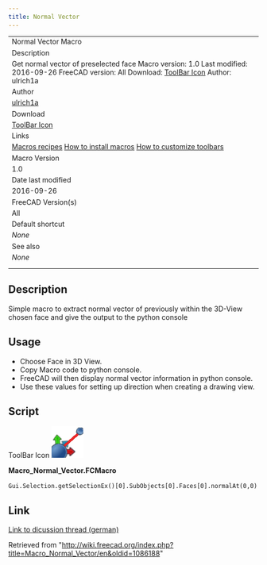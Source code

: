 ```yaml
---
title: Normal Vector
---
```


|                                                                                                                                                                                                                        |
| ---------------------------------------------------------------------------------------------------------------------------------------------------------------------------------------------------------------------- |
| Normal Vector Macro                                                                                                                                                                                                    |
| Description                                                                                                                                                                                                            |
| Get normal vector of preselected face Macro version: 1.0 Last modified: 2016-09-26 FreeCAD version: All Download: [ToolBar Icon](https://www.freecadweb.org/wiki/images/8/8b/Macro_Normal_Vector.png) Author: ulrich1a |
| Author                                                                                                                                                                                                                 |
| [ulrich1a](/index.php?title=User:Ulrich1a&action=edit&redlink=1 "User:Ulrich1a (page does not exist)")                                                                                                                 |
| Download                                                                                                                                                                                                               |
| [ToolBar Icon](https://www.freecadweb.org/wiki/images/8/8b/Macro_Normal_Vector.png)                                                                                                                                    |
| Links                                                                                                                                                                                                                  |
| [Macros recipes](/Macros_recipes "Macros recipes") [How to install macros](/How_to_install_macros "How to install macros") [How to customize toolbars](/Customize_Toolbars "Customize Toolbars")                       |
| Macro Version                                                                                                                                                                                                          |
| 1.0                                                                                                                                                                                                                    |
| Date last modified                                                                                                                                                                                                     |
| 2016-09-26                                                                                                                                                                                                             |
| FreeCAD Version(s)                                                                                                                                                                                                     |
| All                                                                                                                                                                                                                    |
| Default shortcut                                                                                                                                                                                                       |
| _None_                                                                                                                                                                                                                 |
| See also                                                                                                                                                                                                               |
| _None_                                                                                                                                                                                                                 |
|                                                                                                                                                                                                                        |
|                                                                                                                                                                                                                        |

## Description

Simple macro to extract normal vector of previously within the 3D-View chosen face and give the output to the python console

## Usage

- Choose Face in 3D View.
- Copy Macro code to python console.
- FreeCAD will then display normal vector information in python console.
- Use these values for setting up direction when creating a drawing view.

## Script

ToolBar Icon
![](/src/assets/images/Macro_Normal_Vector.png)

**Macro_Normal_Vector.FCMacro**

```
Gui.Selection.getSelectionEx()[0].SubObjects[0].Faces[0].normalAt(0,0)
```

## Link

[Link to dicussion thread (german)](http://forum.freecadweb.org/viewtopic.php?f=13&t=10959)

Retrieved from "<http://wiki.freecad.org/index.php?title=Macro_Normal_Vector/en&oldid=1086188>"

